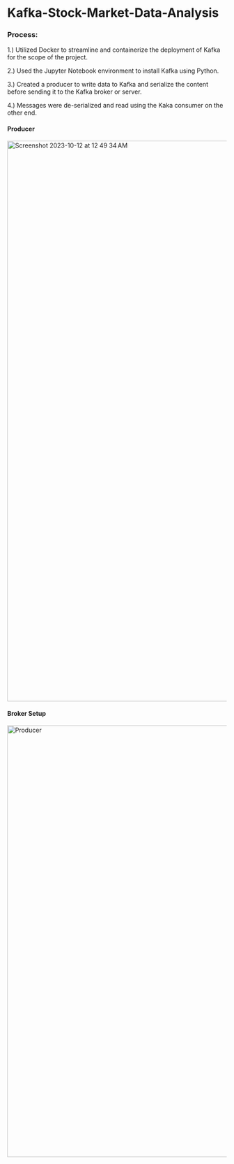 # Kafka-Stock-Market-Data-Analysis

### Process:

1.) Utilized Docker to streamline and containerize the deployment of Kafka for the scope of the project.

2.) Used the Jupyter Notebook environment to install Kafka using Python.

3.) Created a producer to write data to Kafka and serialize the content before sending it to the Kafka broker or server.

4.) Messages were de-serialized and read using the Kaka consumer on the other end.

#### Producer

<img width="1283" alt="Screenshot 2023-10-12 at 12 49 34 AM" src="https://github.com/jasumonga17/Kafka-Stock-Market-Data-Analysis/assets/76562774/ea627a21-8ffa-4c0a-97ad-fbb625c94e77">

#### Broker Setup

<img width="988" alt="Producer" src="https://github.com/jasumonga17/Kafka-Stock-Market-Data-Analysis/assets/76562774/52c0e6d5-c35b-4632-94ee-2cb7f536b480">

